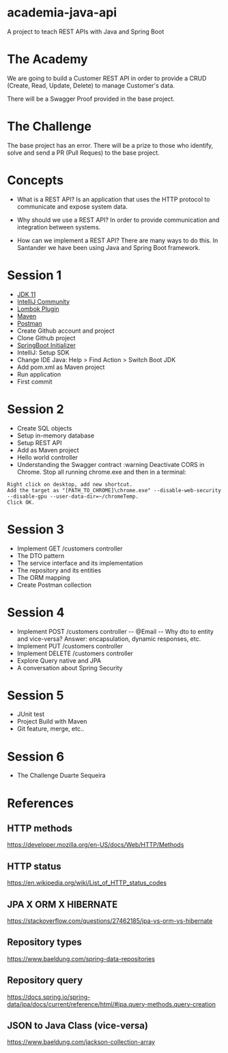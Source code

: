 # academia-java-api
A project to teach REST APIs with Java and Spring Boot

# The Academy
We are going to build a Customer REST API in order to provide a CRUD (Create, Read, Update, Delete) to manage Customer's data. 

There will be a Swagger Proof provided in the base project.

# The Challenge
The base project has an error. There will be a prize to those who identify, solve and send a PR (Pull Reques) to the base project.

# Concepts
- What is a REST API?
Is an application that uses the HTTP protocol to communicate and expose system data.

- Why should we use a REST API?
In order to provide communication and integration between systems.

- How can we implement a REST API?
There are many ways to do this. In Santander we have been using Java and Spring Boot framework. 

# Session 1
- [JDK 11](https://jdk.java.net/archive/)
- [IntelliJ Community](https://www.jetbrains.com/idea/download/#section=windows)
- [Lombok Plugin](https://projectlombok.org/setup/intellij)
- [Maven](https://mirrors.up.pt/pub/apache/maven/maven-3/3.8.1/binaries/apache-maven-3.8.1-bin.zip)
- [Postman](https://www.postman.com/downloads/)
- Create Github account and project
- Clone Github project
- [SpringBoot Initializer](https://start.spring.io/)
- IntelliJ: Setup SDK
- Change IDE Java: Help > Find Action > Switch Boot JDK
- Add pom.xml as Maven project
- Run application
- First commit

# Session 2 
- Create SQL objects
- Setup in-memory database
- Setup REST API
- Add as Maven project
- Hello world controller
- Understanding the Swagger contract
:warning Deactivate CORS in Chrome. Stop all running chrome.exe and then in a terminal:
```
Right click on desktop, add new shortcut.
Add the target as "[PATH_TO_CHROME]\chrome.exe" --disable-web-security --disable-gpu --user-data-dir=~/chromeTemp.
Click OK.
```

# Session 3
- Implement GET /customers controller
- The DTO pattern
- The service interface and its implementation
- The repository and its entities
- The ORM mapping
- Create Postman collection

# Session 4
- Implement POST /customers controller 
-- @Email
-- Why dto to entity and vice-versa? Answer: encapsulation, dynamic responses, etc.
- Implement PUT /customers controller
- Implement DELETE /customers controller
- Explore Query native and JPA
- A conversation about Spring Security

# Session 5
- JUnit test
- Project Build with Maven
- Git feature, merge, etc..

# Session 6
- The Challenge Duarte Sequeira


# References

## HTTP methods
https://developer.mozilla.org/en-US/docs/Web/HTTP/Methods

## HTTP status
https://en.wikipedia.org/wiki/List_of_HTTP_status_codes

## JPA X ORM X HIBERNATE
https://stackoverflow.com/questions/27462185/jpa-vs-orm-vs-hibernate

## Repository types
https://www.baeldung.com/spring-data-repositories

## Repository query
https://docs.spring.io/spring-data/jpa/docs/current/reference/html/#jpa.query-methods.query-creation

## JSON to Java Class (vice-versa)
https://www.baeldung.com/jackson-collection-array





 